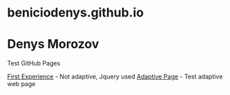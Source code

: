 # beniciodenys.github.io
# Denys Morozov
Test GitHub Pages

[First Experience](https://beniciodenys.github.io/coolinar-jquery/ "Not adaptive, Jquery used") - Not adaptive, Jquery used
[Adaptive Page](https://beniciodenys.github.io/Adaptive/ "Test adaptive web page") - Test adaptive web page
